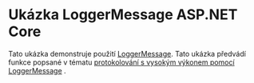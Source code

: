 # <a name="aspnet-core-loggermessage-sample"></a>Ukázka LoggerMessage ASP.NET Core

Tato ukázka demonstruje použití [LoggerMessage](https://docs.microsoft.com/dotnet/api/microsoft.extensions.logging.loggermessage). Tato ukázka předvádí funkce popsané v tématu [protokolování s vysokým výkonem pomocí LoggerMessage](https://docs.microsoft.com/aspnet/core/fundamentals/logging/loggermessage) .
